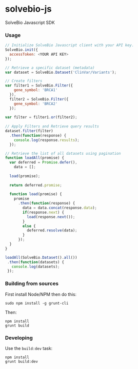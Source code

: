 # solvebio-js
SolveBio Javascript SDK

### Usage
```javascript
// Initialize SolveBio Javascript client with your API key.
SolveBio.init({
  accessToken: <YOUR API KEY>
});

// Retrieve a specific dataset (metadata)
var dataset = SolveBio.Dataset('ClinVar/Variants');

// Create filters
var filter1 = SolveBio.Filter({
    gene_symbol: 'BRCA1'
  }), 
  filter2 = SolveBio.Filter({
    gene_symbol: 'BRCA2'
  });
  
var filter = filter1.or(filter2);
  
// Apply Filters and Retrieve query results
dataset.filter(filter)
  .then(function(response) {
    console.log(response.results);
  });

// Retrieve the list of all datasets using pagination
function loadAll(promise) {
  var deferred = Promise.defer(),
    data = [];
    
  load(promise);
  
  return deferred.promise;
  
  function load(promise) {
    promise
      .then(function(response) {
        data = data.concat(response.data);
        if(response.next) {
          load(response.next());
        }
        else {
          deferred.resolve(data);
        }
      });
  }
}

loadAll(SolveBio.Dataset().all())
 .then(function(datasets) {
   console.log(datasets);
 });
```

### Building from sources
First install Node/NPM then do this:

    sudo npm install -g grunt-cli

Then:

    npm install
    grunt build

### Developing

Use the `build:dev` task:

    npm install
    grunt build:dev